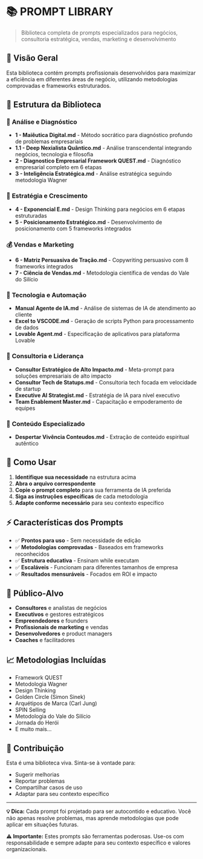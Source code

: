 # 📚 PROMPT LIBRARY

> Biblioteca completa de prompts especializados para negócios, consultoria estratégica, vendas, marketing e desenvolvimento

## 🎯 Visão Geral

Esta biblioteca contém prompts profissionais desenvolvidos para maximizar a eficiência em diferentes áreas de negócio, utilizando metodologias comprovadas e frameworks estruturados.

## 📁 Estrutura da Biblioteca

### 🧠 **Análise e Diagnóstico**
- **1 - Maiêutica Digital.md** - Método socrático para diagnóstico profundo de problemas empresariais
- **1.1 - Deep Nexialista Quântico.md** - Análise transcendental integrando negócios, tecnologia e filosofia
- **2 - Diagnostico Empresarial Framework QUEST.md** - Diagnóstico empresarial completo em 6 etapas
- **3 - Inteligência Estratégica.md** - Análise estratégica seguindo metodologia Wagner

### 🚀 **Estratégia e Crescimento**
- **4 - Exponencial E.md** - Design Thinking para negócios em 6 etapas estruturadas
- **5 - Posicionamento Estratégico.md** - Desenvolvimento de posicionamento com 5 frameworks integrados

### 💰 **Vendas e Marketing**
- **6 - Matriz Persuasiva de Tração.md** - Copywriting persuasivo com 8 frameworks integrados
- **7 - Ciência de Vendas.md** - Metodologia científica de vendas do Vale do Silício

### 🤖 **Tecnologia e Automação**
- **Manual Agente de IA.md** - Análise de sistemas de IA de atendimento ao cliente
- **Excel to VSCODE.md** - Geração de scripts Python para processamento de dados
- **Lovable Agent.md** - Especificação de aplicativos para plataforma Lovable

### 👥 **Consultoria e Liderança**
- **Consultor Estratégico de Alto Impacto.md** - Meta-prompt para soluções empresariais de alto impacto
- **Consultor Tech de Statups.md** - Consultoria tech focada em velocidade de startup
- **Executive AI Strategist.md** - Estratégia de IA para nível executivo
- **Team Enablement Master.md** - Capacitação e empoderamento de equipes

### 🌟 **Conteúdo Especializado**
- **Despertar Vivência Conteudos.md** - Extração de conteúdo espiritual autêntico

## 🔧 Como Usar

1. **Identifique sua necessidade** na estrutura acima
2. **Abra o arquivo correspondente** 
3. **Copie o prompt completo** para sua ferramenta de IA preferida
4. **Siga as instruções específicas** de cada metodologia
5. **Adapte conforme necessário** para seu contexto específico

## ⚡ Características dos Prompts

- ✅ **Prontos para uso** - Sem necessidade de edição
- ✅ **Metodologias comprovadas** - Baseados em frameworks reconhecidos
- ✅ **Estrutura educativa** - Ensinam while executam
- ✅ **Escaláveis** - Funcionam para diferentes tamanhos de empresa
- ✅ **Resultados mensuráveis** - Focados em ROI e impacto

## 🎯 Público-Alvo

- **Consultores** e analistas de negócios
- **Executivos** e gestores estratégicos
- **Empreendedores** e founders
- **Profissionais de marketing** e vendas
- **Desenvolvedores** e product managers
- **Coaches** e facilitadores

## 📈 Metodologias Incluídas

- Framework QUEST
- Metodologia Wagner
- Design Thinking
- Golden Circle (Simon Sinek)
- Arquétipos de Marca (Carl Jung)
- SPIN Selling
- Metodologia do Vale do Silício
- Jornada do Herói
- E muito mais...

## 🤝 Contribuição

Esta é uma biblioteca viva. Sinta-se à vontade para:
- Sugerir melhorias
- Reportar problemas
- Compartilhar casos de uso
- Adaptar para seu contexto específico

---

**💡 Dica:** Cada prompt foi projetado para ser autocontido e educativo. Você não apenas resolve problemas, mas aprende metodologias que pode aplicar em situações futuras.

**⚠️ Importante:** Estes prompts são ferramentas poderosas. Use-os com responsabilidade e sempre adapte para seu contexto específico e valores organizacionais.